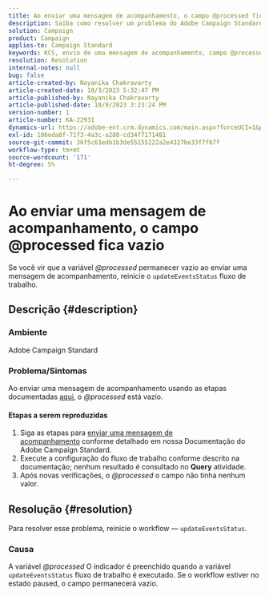 ```yaml
---
title: Ao enviar uma mensagem de acompanhamento, o campo @processed fica vazio
description: Saiba como resolver um problema do Adobe Campaign Standard em que o campo @processed permanece vazio ao enviar uma mensagem de acompanhamento. Reinicie o workflow.
solution: Campaign
product: Campaign
applies-to: Campaign Standard
keywords: KCS, envio de uma mensagem de acompanhamento, campo @processed está vazio, ACS, reiniciar fluxo de trabalho
resolution: Resolution
internal-notes: null
bug: false
article-created-by: Nayanika Chakravarty
article-created-date: 10/3/2023 5:32:47 PM
article-published-by: Nayanika Chakravarty
article-published-date: 10/9/2023 3:23:24 PM
version-number: 1
article-number: KA-22931
dynamics-url: https://adobe-ent.crm.dynamics.com/main.aspx?forceUCI=1&pagetype=entityrecord&etn=knowledgearticle&id=5fdf94d8-1262-ee11-be6e-6045bd006b3d
exl-id: 106eda8f-71f3-4a3c-a288-cd34f7171481
source-git-commit: 36f5c63edb1b3de55155222a2e4327be33f7fb7f
workflow-type: tm+mt
source-wordcount: '171'
ht-degree: 5%

---
```


# Ao enviar uma mensagem de acompanhamento, o campo @processed fica vazio


Se você vir que a variável *@processed* permanecer vazio ao enviar uma mensagem de acompanhamento, reinicie o `updateEventsStatus` fluxo de trabalho.

## Descrição {#description}


### Ambiente

Adobe Campaign Standard

### Problema/Sintomas

Ao enviar uma mensagem de acompanhamento usando as etapas documentadas [aqui](https://experienceleague.adobe.com/docs/campaign-standard/using/communication-channels/transactional-messaging/follow-up-messages.html?lang=en#sending-a-follow-up-message), o *@processed* está vazio.

#### <b>Etapas a serem reproduzidas</b>

1. Siga as etapas para [enviar uma mensagem de acompanhamento](https://experienceleague.adobe.com/docs/campaign-standard/using/communication-channels/transactional-messaging/follow-up-messages.html?lang=en#sending-a-follow-up-message) conforme detalhado em nossa Documentação do Adobe Campaign Standard.
2. Execute a configuração do fluxo de trabalho conforme descrito na documentação; nenhum resultado é consultado no <b>Query</b> atividade.
3. Após novas verificações, o *@processed* o campo não tinha nenhum valor.



## Resolução {#resolution}


Para resolver esse problema, reinicie o workflow — `updateEventsStatus`.

### Causa

A variável *@processed* O indicador é preenchido quando a variável `updateEventsStatus` fluxo de trabalho é executado. Se o workflow estiver no estado paused, o campo permanecerá vazio.
